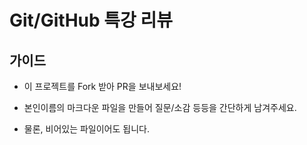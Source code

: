 # Git/GitHub 특강 리뷰

## 가이드

- 이 프로젝트를 Fork 받아 PR을 보내보세요!

- 본인이름의 마크다운 파일을 만들어 질문/소감 등등을 간단하게 남겨주세요.

- 물론, 비어있는 파일이어도 됩니다.

